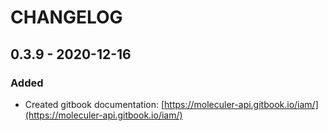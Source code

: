 # CHANGELOG

## 0.3.9 - 2020-12-16

### Added

* Created gitbook documentation: [https://moleculer-api.gitbook.io/iam/](https://moleculer-api.gitbook.io/iam/)

